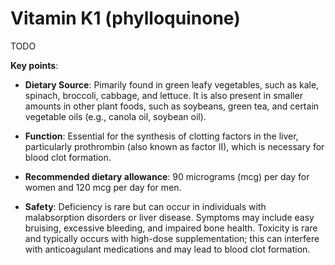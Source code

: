 # Vitamin K1 (phylloquinone)

TODO

**Key points**:
  
* **Dietary Source**: Pimarily found in green leafy vegetables, such as kale, spinach, broccoli, cabbage, and lettuce. It is also present in smaller amounts in other plant foods, such as soybeans, green tea, and certain vegetable oils (e.g., canola oil, soybean oil).

* **Function**: Essential for the synthesis of clotting factors in the liver, particularly prothrombin (also known as factor II), which is necessary for blood clot formation. 

* **Recommended dietary allowance**: 90 micrograms (mcg) per day for women and 120 mcg per day for men.

* **Safety**: Deficiency is rare but can occur in individuals with malabsorption disorders or liver disease. Symptoms may include easy bruising, excessive bleeding, and impaired bone health. Toxicity is rare and typically occurs with high-dose supplementation; this can interfere with anticoagulant medications and may lead to blood clot formation.
